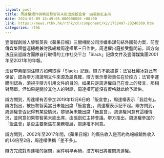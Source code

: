 ```yaml
---
layout: post
title: 周達權續作供稱若黎智英未能出席飯盒會　由張劍虹主持
date: 2024-05-09 18:49:05.000000000 +08:00
link: https://news.rthk.hk/rthk/ch/component/k2/1752497-20240509.htm
categories: rthk
---
```


壹傳媒創辦人黎智英與《蘋果日報》三間相關公司涉嫌串謀勾結外國勢力案，前壹傳媒集團營運總裁兼財務總裁周達權第三日作供。周達權出庭接受盤問前，辯方向法庭呈遞辯方團隊自行取得的工作社交平台「Slack」記錄文件及壹傳媒集團2001年至2021年的年報。

法官李素蘭關注辯方如何取得「Slack」記錄，辯方不欲披露；法官杜麗冰對此有保留，認為辯方須證明文件來源及屬真確，辯方表示舉證責任在於控方；法官李運騰則認為，須視乎辯方引用文件的目的，如果只是周達權自己在會上的發言，那相對簡單，但如果是關於其他人的對話，周達權可能沒有資格就此給予證供。

辯方問到，周達權有否參加2019年12月6日的「飯盒會」，周達權表示「我諗有」。辯方指出，被告黎智英當日未能出席「飯盒會」，周達權表示記不起。辯方問到，周達權會否記得有某些情況，黎智英未能出席「飯盒會」，周達權同意有這種情況，並同意如果黎智英未能出席，由張劍虹主持會議。辯方指出，周達權參加的「飯盒會」是否主要聚焦在業務發展，周達權不同意。

辯方問到，2002年至2017年間，《蘋果日報》的廣告收入是否約為報紙銷售收入的1.6倍至2倍，周達權供稱「差不多」。

辯方完成對周達權的盤問，案件明早再續，控方明日將覆問周達權。
